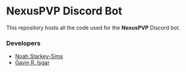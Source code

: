 # NexusPVP Discord Bot
This repository hosts all the code used for the **NexusPVP** Discord bot.

### Developers
* [Noah Starkey-Sims](https://github.com/NoahSims3)
* [Gavin R. Isgar](https://github.com/Gisgar3)
